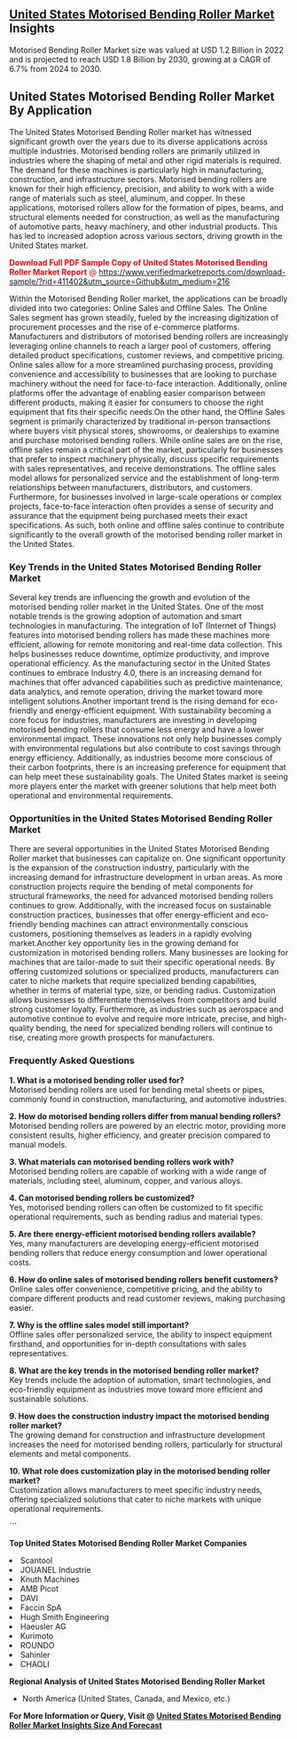 <h2><a href="https://www.verifiedmarketreports.com/download-sample/?rid=411402&amp;utm_source=Github&amp;utm_medium=216" target="_blank">United States Motorised Bending Roller Market</a> Insights</h2><p>Motorised Bending Roller Market size was valued at USD 1.2 Billion in 2022 and is projected to reach USD 1.8 Billion by 2030, growing at a CAGR of 6.7% from 2024 to 2030.</p><p><h2>United States Motorised Bending Roller Market By Application</h2><p>The United States Motorised Bending Roller market has witnessed significant growth over the years due to its diverse applications across multiple industries. Motorised bending rollers are primarily utilized in industries where the shaping of metal and other rigid materials is required. The demand for these machines is particularly high in manufacturing, construction, and infrastructure sectors. Motorised bending rollers are known for their high efficiency, precision, and ability to work with a wide range of materials such as steel, aluminum, and copper. In these applications, motorised rollers allow for the formation of pipes, beams, and structural elements needed for construction, as well as the manufacturing of automotive parts, heavy machinery, and other industrial products. This has led to increased adoption across various sectors, driving growth in the United States market.<p><span class=""><span style="color: #ff0000;"><strong>Download Full PDF Sample Copy of United States Motorised Bending Roller Market Report</strong> @ </span><a href="https://www.verifiedmarketreports.com/download-sample/?rid=411402&amp;utm_source=Github&amp;utm_medium=216" target="_blank">https://www.verifiedmarketreports.com/download-sample/?rid=411402&amp;utm_source=Github&amp;utm_medium=216</a></span></p></p><p>Within the Motorised Bending Roller market, the applications can be broadly divided into two categories: Online Sales and Offline Sales. The Online Sales segment has grown steadily, fueled by the increasing digitization of procurement processes and the rise of e-commerce platforms. Manufacturers and distributors of motorised bending rollers are increasingly leveraging online channels to reach a larger pool of customers, offering detailed product specifications, customer reviews, and competitive pricing. Online sales allow for a more streamlined purchasing process, providing convenience and accessibility to businesses that are looking to purchase machinery without the need for face-to-face interaction. Additionally, online platforms offer the advantage of enabling easier comparison between different products, making it easier for consumers to choose the right equipment that fits their specific needs.On the other hand, the Offline Sales segment is primarily characterized by traditional in-person transactions where buyers visit physical stores, showrooms, or dealerships to examine and purchase motorised bending rollers. While online sales are on the rise, offline sales remain a critical part of the market, particularly for businesses that prefer to inspect machinery physically, discuss specific requirements with sales representatives, and receive demonstrations. The offline sales model allows for personalized service and the establishment of long-term relationships between manufacturers, distributors, and customers. Furthermore, for businesses involved in large-scale operations or complex projects, face-to-face interaction often provides a sense of security and assurance that the equipment being purchased meets their exact specifications. As such, both online and offline sales continue to contribute significantly to the overall growth of the motorised bending roller market in the United States.</p><h3>Key Trends in the United States Motorised Bending Roller Market</h3><p>Several key trends are influencing the growth and evolution of the motorised bending roller market in the United States. One of the most notable trends is the growing adoption of automation and smart technologies in manufacturing. The integration of IoT (Internet of Things) features into motorised bending rollers has made these machines more efficient, allowing for remote monitoring and real-time data collection. This helps businesses reduce downtime, optimize productivity, and improve operational efficiency. As the manufacturing sector in the United States continues to embrace Industry 4.0, there is an increasing demand for machines that offer advanced capabilities such as predictive maintenance, data analytics, and remote operation, driving the market toward more intelligent solutions.Another important trend is the rising demand for eco-friendly and energy-efficient equipment. With sustainability becoming a core focus for industries, manufacturers are investing in developing motorised bending rollers that consume less energy and have a lower environmental impact. These innovations not only help businesses comply with environmental regulations but also contribute to cost savings through energy efficiency. Additionally, as industries become more conscious of their carbon footprints, there is an increasing preference for equipment that can help meet these sustainability goals. The United States market is seeing more players enter the market with greener solutions that help meet both operational and environmental requirements.</p><h3>Opportunities in the United States Motorised Bending Roller Market</h3><p>There are several opportunities in the United States Motorised Bending Roller market that businesses can capitalize on. One significant opportunity is the expansion of the construction industry, particularly with the increasing demand for infrastructure development in urban areas. As more construction projects require the bending of metal components for structural frameworks, the need for advanced motorised bending rollers continues to grow. Additionally, with the increased focus on sustainable construction practices, businesses that offer energy-efficient and eco-friendly bending machines can attract environmentally conscious customers, positioning themselves as leaders in a rapidly evolving market.Another key opportunity lies in the growing demand for customization in motorised bending rollers. Many businesses are looking for machines that are tailor-made to suit their specific operational needs. By offering customized solutions or specialized products, manufacturers can cater to niche markets that require specialized bending capabilities, whether in terms of material type, size, or bending radius. Customization allows businesses to differentiate themselves from competitors and build strong customer loyalty. Furthermore, as industries such as aerospace and automotive continue to evolve and require more intricate, precise, and high-quality bending, the need for specialized bending rollers will continue to rise, creating more growth prospects for manufacturers.</p><h3>Frequently Asked Questions</h3><p><b>1. What is a motorised bending roller used for?</b><br> Motorised bending rollers are used for bending metal sheets or pipes, commonly found in construction, manufacturing, and automotive industries. </p><p><b>2. How do motorised bending rollers differ from manual bending rollers?</b><br> Motorised bending rollers are powered by an electric motor, providing more consistent results, higher efficiency, and greater precision compared to manual models. </p><p><b>3. What materials can motorised bending rollers work with?</b><br> Motorised bending rollers are capable of working with a wide range of materials, including steel, aluminum, copper, and various alloys. </p><p><b>4. Can motorised bending rollers be customized?</b><br> Yes, motorised bending rollers can often be customized to fit specific operational requirements, such as bending radius and material types. </p><p><b>5. Are there energy-efficient motorised bending rollers available?</b><br> Yes, many manufacturers are developing energy-efficient motorised bending rollers that reduce energy consumption and lower operational costs. </p><p><b>6. How do online sales of motorised bending rollers benefit customers?</b><br> Online sales offer convenience, competitive pricing, and the ability to compare different products and read customer reviews, making purchasing easier. </p><p><b>7. Why is the offline sales model still important?</b><br> Offline sales offer personalized service, the ability to inspect equipment firsthand, and opportunities for in-depth consultations with sales representatives. </p><p><b>8. What are the key trends in the motorised bending roller market?</b><br> Key trends include the adoption of automation, smart technologies, and eco-friendly equipment as industries move toward more efficient and sustainable solutions. </p><p><b>9. How does the construction industry impact the motorised bending roller market?</b><br> The growing demand for construction and infrastructure development increases the need for motorised bending rollers, particularly for structural elements and metal components. </p><p><b>10. What role does customization play in the motorised bending roller market?</b><br> Customization allows manufacturers to meet specific industry needs, offering specialized solutions that cater to niche markets with unique operational requirements. </p>```</p><p><strong>Top United States Motorised Bending Roller Market Companies</strong></p><div data-test-id=""><p><li>Scantool</li><li> JOUANEL Industrie</li><li> Knuth Machines</li><li> AMB Picot</li><li> DAVI</li><li> Faccin SpA</li><li> Hugh Smith Engineering</li><li> Haeusler AG</li><li> Kurimoto</li><li> ROUNDO</li><li> Sahinler</li><li> CHAOLI</li></p><div><strong>Regional Analysis of&nbsp;United States Motorised Bending Roller Market</strong></div><ul><li dir="ltr"><p dir="ltr">North America&nbsp;(United States, Canada, and Mexico, etc.)</p></li></ul><p><strong>For More Information or Query, Visit @&nbsp;</strong><strong><a href="https://www.verifiedmarketreports.com/product/motorised-bending-roller-market/?utm_source=Github&amp;utm_medium=216" target="_blank">United States Motorised Bending Roller Market Insights Size And Forecast</a></strong></p></div>
